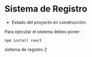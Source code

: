 <h1>Sistema de Registro</h1>

- Estado del proyecto en construcción.

Para ejecutar el sistema debes poner:

````npm install react````

sistema de registro 2
